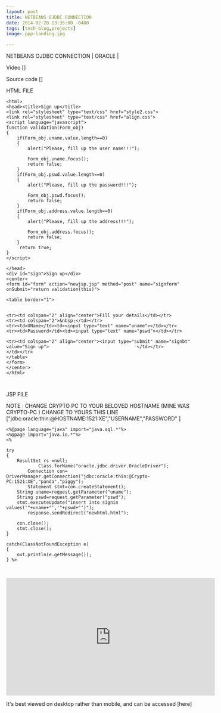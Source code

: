 ```yaml
---
layout: post
title: NETBEANS OJDBC CONNECTION 
date: 2014-02-20 13:35:00 -0400
tags: [tech-blog,projects]
image: ppp-landing.jpg

---
```

NETBEANS OJDBC CONNECTION | ORACLE |

Video []


Source code []

HTML FILE
```
<html>
<head><title>Sign up</title>
<link rel="stylesheet" type="text/css" href="style2.css">
<link rel="stylesheet" type="text/css" href="align.css">
<script language="javascript">
function validation(Form_obj)
{
    if(Form_obj.uname.value.length==0)
    {
        alert("Please, fill up the user name!!!");

        Form_obj.uname.focus();
        return false;
    }
    if(Form_obj.pswd.value.length==0)
    {
        alert("Please, fill up the password!!!");

        Form_obj.pswd.focus();
        return false;
    }
    if(Form_obj.address.value.length==0)
    {
        alert("Please, fill up the address!!!");

        Form_obj.address.focus();
        return false;
    }
     return true;
}
</script>

</head>
<div id="sign">Sign up</div>
<center>
<form id="form" action="newjsp.jsp" method="post" name="signform" onSubmit="return validation(this)">

<table border="1">


<tr><td colspan="2" align="center">Fill your details</td></tr>
<tr><td colspan="2">&nbsp;</td></tr>
<tr><td>UName</td><td><input type="text" name="uname"></td></tr>
<tr><td>Password</td><td><input type="text" name="pswd"></td></tr>

<tr><td colspan="2" align="center"><input type="submit" name="signbt" value="Sign up">                                 </td></tr>
</td></tr>
</table>
</form>
</center>
</html>



```
JSP FILE 

NOTE : CHANGE CRYPTO PC TO YOUR BELOVED HOSTNAME (MINE WAS CRYPTO-PC ) CHANGE TO YOURS
THIS LINE ["jdbc:oracle:thin:@HOSTNAME:1521:XE","USERNAME","PASSWORD" ]

```
<%@page language="java" import="java.sql.*"%>
<%@page import="java.io.*"%>
<%

try
{
    ResultSet rs =null;
            Class.forName("oracle.jdbc.driver.OracleDriver");
        Connection con=    DriverManager.getConnection("jdbc:oracle:thin:@Crypto-PC:1521:XE","panda","piggy");
        Statement stmt=con.createStatement();
    String uname=request.getParameter("uname");
    String pswd=request.getParameter("pswd");
    stmt.executeUpdate("insert into signin values('"+uname+"','"+pswd+"')");
        response.sendRedirect("newhtml.html");
        
    con.close();
    stmt.close(); 
}
 
catch(ClassNotFoundException e)
{
    out.println(e.getMessage());
} %>



```
<iframe width="560" height="315" src="https://www.youtube.com/embed/K7ybckF08sY" frameborder="0" allow="accelerometer; autoplay; encrypted-media; gyroscope; picture-in-picture" allowfullscreen></iframe>

It's best viewed on desktop rather than mobile, and can be accessed [here]


